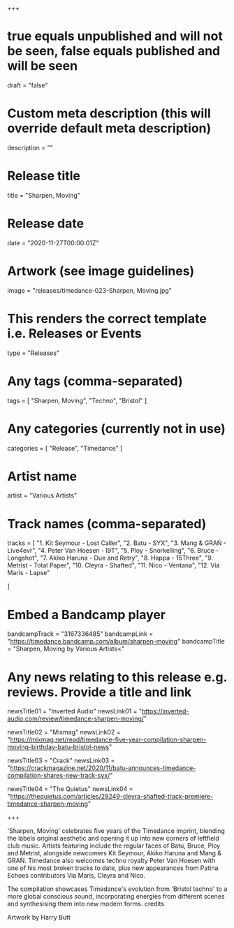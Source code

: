 +++

# true equals unpublished and will not be seen, false equals published and will be seen
draft = "false"

# Custom meta description (this will override default meta description)
description = ""

# Release title
title = "Sharpen, Moving"

# Release date
date = "2020-11-27T00:00:01Z"

# Artwork (see image guidelines)
image = "releases/timedance-023-Sharpen, Moving.jpg"

# This renders the correct template i.e. Releases or Events
type = "Releases"

# Any tags (comma-separated)
tags = [ 
	"Sharpen, Moving", 
	"Techno",
	"Bristol"
]

# Any categories (currently not in use)
categories = [ 
	"Release", 
	"Timedance" 
]

# Artist name
artist = "Various Artists"

# Track names (comma-separated)
tracks = [
  "1. Kit Seymour - Lost Caller",
  "2. Batu - SYX",
  "3. Mang & GRAŃ - Live4evr",
  "4. Peter Van Hoesen - l9T",
  "5. Ploy - Snorkelling",
  "6. Bruce - Longshot",
  "7. Akiko Haruna - Due and Retry",
  "8. Happa - 15Three",
  "9. Metrist - Total Paper",
  "10. Cleyra - Shafted",
  "11. Nico - Ventana",
  "12. Via Maris - Lapse"
  
  
]

# Embed a Bandcamp player
bandcampTrack = "3167336485"
bandcampLink = "https://timedance.bandcamp.com/album/sharpen-moving"
bandcampTitle = "Sharpen, Moving by Various Artists<"



# Any news relating to this release e.g. reviews. Provide a title and link
newsTitle01 = "Inverted Audio"
newsLink01 = "https://inverted-audio.com/review/timedance-sharpen-moving/"

newsTitle02 = "Mixmag"
newsLink02 = "https://mixmag.net/read/timedance-five-year-compilation-sharpen-moving-birthday-batu-bristol-news"

newsTitle03 = "Crack"
newsLink03 = "https://crackmagazine.net/2020/11/batu-announces-timedance-compilation-shares-new-track-syx/"

newsTitle04 = "The Quietus"
newsLink04 = "https://thequietus.com/articles/29249-cleyra-shafted-track-premiere-timedance-sharpen-moving"

+++

<!-- Provide a summary/statement below -->
'Sharpen, Moving' celebrates five years of the Timedance imprint, blending the labels original aesthetic and opening it up into new corners of leftfield club music. Artists featuring include the regular faces of Batu, Bruce, Ploy and Metrist, alongside newcomers Kit Seymour, Akiko Haruna and Mang & GRAŃ. Timedance also welcomes techno royalty Peter Van Hoesen with one of his most broken tracks to date, plus new appearances from Patina Echoes contributors Via Maris, Cleyra and Nico.

The compilation showcases Timedance's evolution from 'Bristol techno' to a more global conscious sound, incorporating energies from different scenes and synthesising them into new modern forms.
credits

Artwork by Harry Butt

